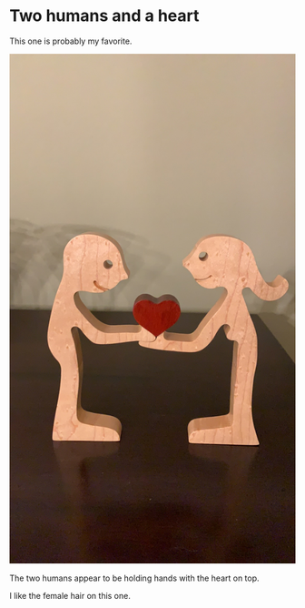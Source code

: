 # Two humans and a heart

This one is probably my favorite.  

![Maple and bloodwood](Example_Cut_1.png)

The two humans appear to be holding hands with the heart on top.

I like the female hair on this one.
